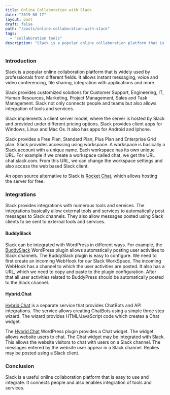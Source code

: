 ```yaml
---
title: Online Collaboration with Slack
date: "2019-08-17"
layout: post
draft: false
path: "/posts/online-collaboration-with-slack"
tags:
  - "collaboration tools"
description: "Slack is a popular online collaboration platform that is widely used by professionals from different fields. It allows instant messaging, voice and video conferencing, file sharing, integration with applications and more."
---
```


### Introduction
Slack is a popular online collaboration platform that is widely used by professionals from different fields. It allows instant messaging, voice and video conferencing, file sharing, integration with applications and more.

Slack provides customized solutions for Customer Support, Engineering, IT, Human Resources, Marketing, Project Management, Sales and Task Management. Slack not only connects people and teams but also allows integration of tools and services.

Slack implements a client server model, where the server is hosted by Slack and provided under different pricing options. Slack provides client apps for Windows, Linux and Mac Os. It also has apps for Android and Iphone.

Slack provides a Free Plan, Standard Plan, Plus Plan and Enterprise Grid plan. Slack provides accessing using workspace. A workspace is basically a Slack account with a unique name. Each workspace has its own unique URL. For example if we create a workspace called chat, we get the URL chat.slack.com. From this URL, we can change the workspace settings and also access the web based Slack client.

An open source alternative to Slack is [Rocket Chat](/posts/installing-rocket-chat-and-wekan-on-ubuntu-server), which allows hosting the server for free.

### Integrations
Slack provides integrations with numerous tools and services. The integrations basically allow external tools and services to automatically post messages to Slack channels. They also allow messages posted using Slack clients to be sent to external tools and services.

#### BuddySlack
Slack can be integrated with WordPress in different ways. For example, the [BuddySlack](https://wordpress.org/plugins/buddyslack/) WordPress plugin allows automatically posting user activities to Slack channels. The BuddySlack plugin is easy to configure. We need to first create an incoming WebHook for our Slack WorkSpace. The incoming WebHook has a channel to which the user activities are posted. It also has a URL, which we need to copy and paste to the plugin configuration. After that all user  activities related to BuddyPress should be automatically posted to the Slack channel.

#### Hybrid.Chat
[Hybrid.Chat](https://hybrid.chat/) is a separate service that provides ChatBots and API integrations. The service allows creating ChatBots using a simple three step wizard. The wizard provides HTML/JavaScript code which creates a Chat widget.

The [Hybrid.Chat](https://wordpress.org/plugins/hybrid-chat/) WordPress plugin provides a Chat widget. The widget allows website users to chat. The Chat widget may be integrated with Slack. This allows the website visitors to chat with users on a Slack channel. The messages entered by the website user appear in a Slack channel. Replies may be posted using a Slack client.

### Conclusion
Slack is a useful online collaboration platform that is easy to use and integrate. It connects people and also enables integration of tools and services.
